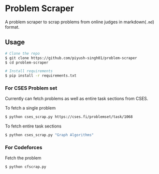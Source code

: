 # Problem Scraper
A problem scraper to scrap problems from online judges in markdown(`.md`) format.

## Usage
```bash
# Clone the repo
$ git clone https://github.com/piyush-singh01/problem-scraper
$ cd problem-scraper

# Install requirements
$ pip install -r requirements.txt
```

### For CSES Problem set
Currently can fetch problems as well as entire task sections from CSES.

To fetch a single problem
```bash
$ python cses_scrap.py https://cses.fi/problemset/task/1068
```

To fetch entire task sections
```bash
$ python cses_scrap.py "Graph Algorithms"
```

### For Codeforces
Fetch the problem 
```bash
$ python cfscrap.py 
```


